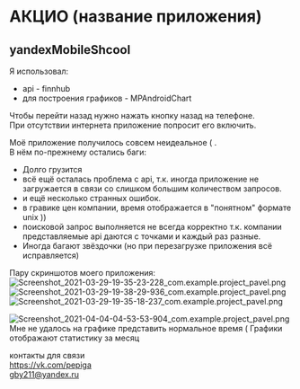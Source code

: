 АКЦИО (название приложения)
=====================
yandexMobileShcool
-----------------------------------
 
Я использовал:
 * api - finnhub
 * для построения графиков - MPAndroidChart  
  
Чтобы перейти назад нужно нажать кнопку назад на телефоне.  
При отсутствии интернета приложение попросит его включить.
  
Моё приложение получилось совсем неидеальное ( .  
В нём по-прежнему остались баги:
 * Долго грузится
 * всё ещё осталась проблема с api, т.к. иногда приложение не загружается в связи со слишком большим количеством запросов.  
 * и ещё несколько странных ошибок.
 * в гравике цен компании, время отображается в "понятном" формате unix ))
 * поисковой запрос выполняется не всегда корректно т.к. компании представляемые api даются с точками и каждый раз разные.  
 * Иногда багают звёздочки (но при перезагрузке приложения всё исправляется)
  


Пару скриншотов моего приложения:  
 ![Screenshot_2021-03-29-19-35-23-228_com.example.project_pavel.png](Screenshot_2021-03-29-19-35-23-228_com.example.project_pavel.png)  
 ![Screenshot_2021-03-29-19-38-29-936_com.example.project_pavel.png](Screenshot_2021-03-29-19-38-29-936_com.example.project_pavel.png)
 ![Screenshot_2021-03-29-19-35-18-237_com.example.project_pavel.png](Screenshot_2021-03-29-19-35-18-237_com.example.project_pavel.png)  
   
   ![Screenshot_2021-04-04-04-53-53-904_com.example.project_pavel.png](Screenshot_2021-04-04-04-53-53-904_com.example.project_pavel.png)  
   Мне не удалось на графике представить нормальное время ( 
   Графики отображают статистику за месяц

  
  
контакты для связи  
https://vk.com/pepiga  
gby211@yandex.ru
 
